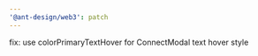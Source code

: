 ```yaml
---
'@ant-design/web3': patch
---
```


fix: use colorPrimaryTextHover for ConnectModal text hover style
